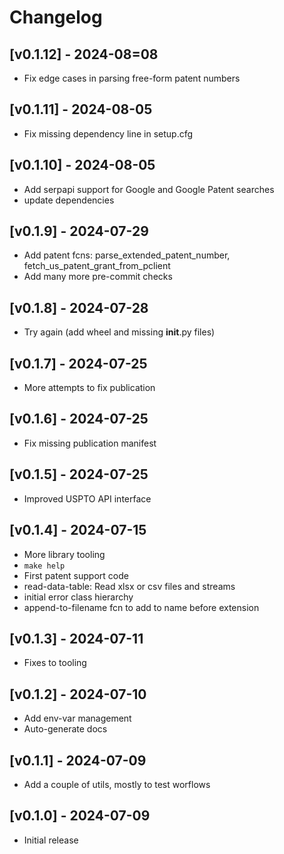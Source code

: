 # Changelog

## [v0.1.12] - 2024-08=08
- Fix edge cases in parsing free-form patent numbers


## [v0.1.11] - 2024-08-05
- Fix missing dependency line in setup.cfg


## [v0.1.10] - 2024-08-05
- Add serpapi support for Google and Google Patent searches
- update dependencies


## [v0.1.9] - 2024-07-29
- Add patent fcns: parse_extended_patent_number, fetch_us_patent_grant_from_pclient
- Add many more pre-commit checks


## [v0.1.8] - 2024-07-28
- Try again (add wheel and missing __init__.py files)


## [v0.1.7] - 2024-07-25
- More attempts to fix publication


## [v0.1.6] - 2024-07-25
- Fix missing publication manifest


## [v0.1.5] - 2024-07-25
- Improved USPTO API interface


## [v0.1.4] - 2024-07-15
- More library tooling
- `make help`
- First patent support code
- read-data-table: Read xlsx or csv files and streams
- initial error class hierarchy
- append-to-filename fcn to add to name before extension


## [v0.1.3] - 2024-07-11
- Fixes to tooling


## [v0.1.2] - 2024-07-10
- Add env-var management
- Auto-generate docs


## [v0.1.1] - 2024-07-09
- Add a couple of utils, mostly to test worflows


## [v0.1.0] - 2024-07-09
- Initial release
